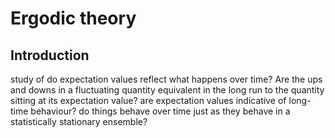 # Ergodic theory



## Introduction

study of
  do expectation values reflect what happens over time?
  Are the ups and downs in a fluctuating quantity equivalent in the long run to the quantity sitting at its expectation value?
  are expectation values indicative of long-time behaviour?
  do things behave over time just as they behave in a statistically stationary ensemble?
